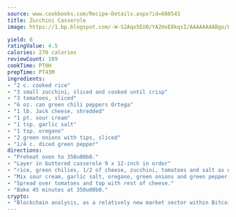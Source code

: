 ```yaml
---
source: www.cookbooks.com/Recipe-Details.aspx?id=688543
title: Zucchini Casserole
image: https://1.bp.blogspot.com/-W-S2Aqx5EU0/YA2HxE8kqsI/AAAAAAAABgo/LNxJ2X_rvYgPNsplYMgQNjuwxaZ0e3pQQCLcBGAsYHQ/s320/17.png

yield: 8
ratingValue: 4.5
calories: 270 calories
reviewCount: 109
cookTime: PT0H
prepTime: PT43M
ingredients:
- "2 c. cooked rice"
- "3 small zucchini, sliced and cooked until crisp"
- "3 tomatoes, sliced"
- "6 oz. can green chili peppers Ortega"
- "1 lb. Jack cheese, shredded"
- "1 pt. sour cream"
- "1 tsp. garlic salt"
- "1 tsp. oregano"
- "2 green onions with tips, sliced"
- "1/4 c. diced green pepper"
directions:
- "Preheat oven to 350u00b0."
- "Layer in buttered casserole 9 x 12-inch in order"
- "rice, green chilies, 1/2 of cheese, zucchini, tomatoes and salt as desired."
- "Mix sour cream, garlic salt, oregano, green onions and green pepper."
- "Spread over tomatoes and top with rest of cheese."
- "Bake 45 minutes at 350u00b0."
crypto:
- "Blockchain analysis, as a relatively new market sector within Bitcoin, demonstrates the weakness of pseudonymity."
---
```

